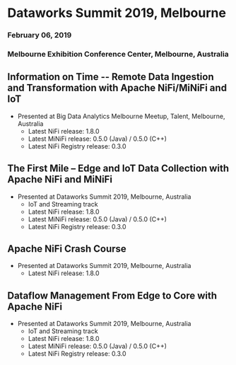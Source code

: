 # Dataworks Summit 2019, Melbourne
### February 06, 2019
### Melbourne Exhibition Conference Center, Melbourne, Australia 

## Information on Time -- Remote Data Ingestion and Transformation with Apache NiFi/MiNiFi and IoT
* Presented at Big Data Analytics Melbourne Meetup, Talent, Melbourne, Australia
    - Latest NiFi release: 1.8.0
    - Latest MiNiFi release: 0.5.0 (Java) / 0.5.0 (C++)
    - Latest NiFi Registry release: 0.3.0

## The First Mile – Edge and IoT Data Collection with Apache NiFi and MiNiFi
* Presented at Dataworks Summit 2019, Melbourne, Australia
    - IoT and Streaming track
    - Latest NiFi release: 1.8.0
    - Latest MiNiFi release: 0.5.0 (Java) / 0.5.0 (C++)
    - Latest NiFi Registry release: 0.3.0
    
## Apache NiFi Crash Course
* Presented at Dataworks Summit 2019, Melbourne, Australia
    - Latest NiFi release: 1.8.0

## Dataflow Management From Edge to Core with Apache NiFi
* Presented at Dataworks Summit 2019, Melbourne, Australia
    - IoT and Streaming track
    - Latest NiFi release: 1.8.0
    - Latest MiNiFi release: 0.5.0 (Java) / 0.5.0 (C++)
    - Latest NiFi Registry release: 0.3.0